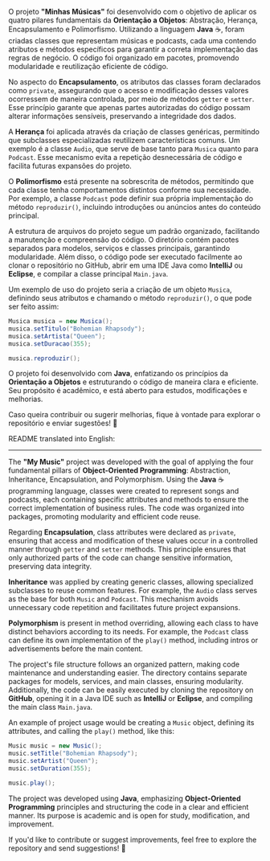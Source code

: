O projeto **"Minhas Músicas"** foi desenvolvido com o objetivo de aplicar os quatro pilares fundamentais da **Orientação a Objetos**: Abstração, Herança, Encapsulamento e Polimorfismo. Utilizando a linguagem **Java** ☕, foram criadas classes que representam músicas e podcasts, cada uma contendo atributos e métodos específicos para garantir a correta implementação das regras de negócio. O código foi organizado em pacotes, promovendo modularidade e reutilização eficiente de código.

No aspecto do **Encapsulamento**, os atributos das classes foram declarados como `private`, assegurando que o acesso e modificação desses valores ocorressem de maneira controlada, por meio de métodos `getter` e `setter`. Esse princípio garante que apenas partes autorizadas do código possam alterar informações sensíveis, preservando a integridade dos dados.  

A **Herança** foi aplicada através da criação de classes genéricas, permitindo que subclasses especializadas reutilizem características comuns. Um exemplo é a classe `Audio`, que serve de base tanto para `Musica` quanto para `Podcast`. Esse mecanismo evita a repetição desnecessária de código e facilita futuras expansões do projeto.  

O **Polimorfismo** está presente na sobrescrita de métodos, permitindo que cada classe tenha comportamentos distintos conforme sua necessidade. Por exemplo, a classe `Podcast` pode definir sua própria implementação do método `reproduzir()`, incluindo introduções ou anúncios antes do conteúdo principal.

A estrutura de arquivos do projeto segue um padrão organizado, facilitando a manutenção e compreensão do código. O diretório contém pacotes separados para modelos, serviços e classes principais, garantindo modularidade. Além disso, o código pode ser executado facilmente ao clonar o repositório no GitHub, abrir em uma IDE Java como **IntelliJ** ou **Eclipse**, e compilar a classe principal `Main.java`.

Um exemplo de uso do projeto seria a criação de um objeto `Musica`, definindo seus atributos e chamando o método `reproduzir()`, o que pode ser feito assim:

```java
Musica musica = new Musica();
musica.setTitulo("Bohemian Rhapsody");
musica.setArtista("Queen");
musica.setDuracao(355);

musica.reproduzir();
```

O projeto foi desenvolvido com **Java**, enfatizando os princípios da **Orientação a Objetos** e estruturando o código de maneira clara e eficiente. Seu propósito é acadêmico, e está aberto para estudos, modificações e melhorias.

Caso queira contribuir ou sugerir melhorias, fique à vontade para explorar o repositório e enviar sugestões! 🚀   






README translated into English:

---

The **"My Music"** project was developed with the goal of applying the four fundamental pillars of **Object-Oriented Programming**: Abstraction, Inheritance, Encapsulation, and Polymorphism. Using the **Java** ☕ programming language, classes were created to represent songs and podcasts, each containing specific attributes and methods to ensure the correct implementation of business rules. The code was organized into packages, promoting modularity and efficient code reuse.

Regarding **Encapsulation**, class attributes were declared as `private`, ensuring that access and modification of these values occur in a controlled manner through `getter` and `setter` methods. This principle ensures that only authorized parts of the code can change sensitive information, preserving data integrity.

**Inheritance** was applied by creating generic classes, allowing specialized subclasses to reuse common features. For example, the `Audio` class serves as the base for both `Music` and `Podcast`. This mechanism avoids unnecessary code repetition and facilitates future project expansions.

**Polymorphism** is present in method overriding, allowing each class to have distinct behaviors according to its needs. For example, the `Podcast` class can define its own implementation of the `play()` method, including intros or advertisements before the main content.

The project's file structure follows an organized pattern, making code maintenance and understanding easier. The directory contains separate packages for models, services, and main classes, ensuring modularity. Additionally, the code can be easily executed by cloning the repository on **GitHub**, opening it in a Java IDE such as **IntelliJ** or **Eclipse**, and compiling the main class `Main.java`.

An example of project usage would be creating a `Music` object, defining its attributes, and calling the `play()` method, like this:

```java
Music music = new Music();
music.setTitle("Bohemian Rhapsody");
music.setArtist("Queen");
music.setDuration(355);

music.play();
```

The project was developed using **Java**, emphasizing **Object-Oriented Programming** principles and structuring the code in a clear and efficient manner. Its purpose is academic and is open for study, modification, and improvement.

If you'd like to contribute or suggest improvements, feel free to explore the repository and send suggestions! 🚀  
